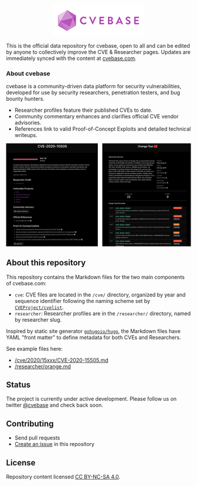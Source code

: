 <p align="center">
<img src="assets/cvebase-logo.png" alt="cvebase" title="cvebase" />
</p>

This is the official data repository for cvebase, open to all and can be edited by anyone to collectively improve the CVE & Researcher pages. Updates are immediately synced with the content at [cvebase.com](https://www.cvebase.com/).

### About cvebase
cvebase is a community-driven data platform for security vulnerabilities, developed for use by security researchers, penetration testers, and bug bounty hunters.

* Researcher profiles feature their published CVEs to date.
* Community commentary enhances and clarifies official CVE vendor advisories.
* References link to valid Proof-of-Concept Exploits and detailed technical writeups.

![](assets/cvebase_examples.png)

## About this repository
This repository contains the Markdown files for the two main components of cvebase.com:
* `cve`: CVE files are located in the `/cve/` directory, organized by year and sequence identifier following the naming scheme set by [`CVEProject/cvelist`](https://github.com/CVEProject/cvelist).
* `researcher`: Researcher profiles are in the `/researcher/` directory, named by researcher slug.

Inspired by static site generator [`gohugoio/hugo`](https://github.com/gohugoio/hugo), the Markdown files have YAML "front matter" to define metadata for both CVEs and Researchers.

See example files here:
* [/cve/2020/15xxx/CVE-2020-15505.md](https://raw.githubusercontent.com/cvebase/cvebase.com/main/cve/2020/15xxx/CVE-2020-15505.md)
* [/researcher/orange.md](https://raw.githubusercontent.com/cvebase/cvebase.com/main/researcher/orange.md)

## Status
The project is currently under active development. Please follow us on twitter [@cvebase](https://twitter.com/cvebase) and check back soon.

## Contributing
* Send pull requests
* [Create an issue](https://github.com/cvebase/cvebase.com/issues) in this repository

## License
Repository content licensed [CC BY-NC-SA 4.0](https://creativecommons.org/licenses/by-nc-sa/4.0/).
